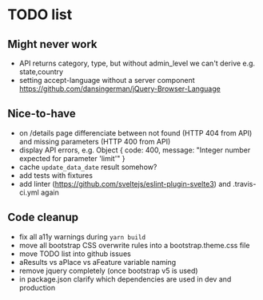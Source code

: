 # TODO list


## Might never work

* API returns category, type, but without admin_level we can't derive e.g. state,country
* setting accept-language without a server component https://github.com/dansingerman/jQuery-Browser-Language

## Nice-to-have

* on /details page differenciate between not found (HTTP 404 from API) and missing parameters (HTTP 400 from API)
* display API errors, e.g. Object { code: 400, message: "Integer number expected for parameter 'limit'" }
* cache `update_data_date` result somehow?
* add tests with fixtures
* add linter (https://github.com/sveltejs/eslint-plugin-svelte3) and .travis-ci.yml again

## Code cleanup

* fix all a11y warnings during `yarn build`
* move all bootstrap CSS overwrite rules into a bootstrap.theme.css file
* move TODO list into github issues
* aResults vs aPlace vs aFeature variable naming
* remove jquery completely (once bootstrap v5 is used)
* in package.json clarify which dependencies are used in dev and production

